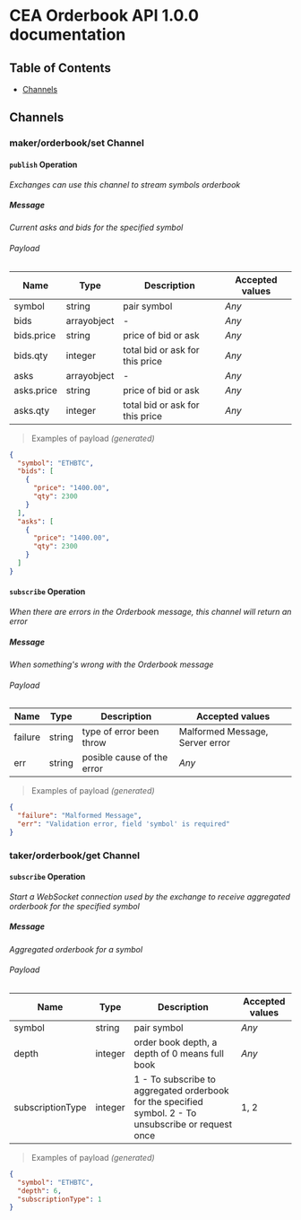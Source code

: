 # CEA Orderbook API 1.0.0 documentation

## Table of Contents

* [Channels](#channels)

## Channels

### **maker/orderbook/set** Channel

#### `publish` Operation

*Exchanges can use this channel to stream symbols orderbook*

##### Message

*Current asks and bids for the specified symbol*

###### Payload

| Name | Type | Description | Accepted values |
|-|-|-|-|
| symbol | string | pair symbol | _Any_ |
| bids | arrayobject | - | _Any_ |
| bids.price | string | price of bid or ask | _Any_ |
| bids.qty | integer | total bid or ask for this price | _Any_ |
| asks | arrayobject | - | _Any_ |
| asks.price | string | price of bid or ask | _Any_ |
| asks.qty | integer | total bid or ask for this price | _Any_ |

> Examples of payload _(generated)_

```json
{
  "symbol": "ETHBTC",
  "bids": [
    {
      "price": "1400.00",
      "qty": 2300
    }
  ],
  "asks": [
    {
      "price": "1400.00",
      "qty": 2300
    }
  ]
}
```



#### `subscribe` Operation

*When there are errors in the Orderbook message, this channel will return an error*

##### Message

*When something's wrong with the Orderbook message*

###### Payload

| Name | Type | Description | Accepted values |
|-|-|-|-|
| failure | string | type of error been throw | Malformed Message, Server error |
| err | string | posible cause of the error | _Any_ |

> Examples of payload _(generated)_

```json
{
  "failure": "Malformed Message",
  "err": "Validation error, field 'symbol' is required"
}
```




### **taker/orderbook/get** Channel

#### `subscribe` Operation

*Start a WebSocket connection used by the exchange to receive aggregated orderbook for the specified symbol*

##### Message

*Aggregated orderbook for a symbol*

###### Payload

| Name | Type | Description | Accepted values |
|-|-|-|-|
| symbol | string | pair symbol | _Any_ |
| depth | integer | order book depth, a depth of 0 means full book | _Any_ |
| subscriptionType | integer | 1 - To subscribe to aggregated orderbook for the specified symbol. 2 - To unsubscribe or request once | 1, 2 |

> Examples of payload _(generated)_

```json
{
  "symbol": "ETHBTC",
  "depth": 6,
  "subscriptionType": 1
}
```




